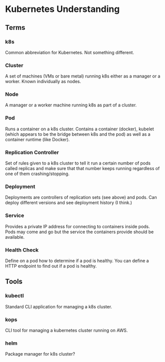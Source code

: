 # Kubernetes Understanding

## Terms

### k8s

Common abbreviation for Kubernetes. Not something different.

### Cluster

A set of machines (VMs or bare metal) running k8s either as a manager or a worker. Known individually as nodes.

### Node

A manager or a worker machine running k8s as part of a cluster.

### Pod

Runs a container on a k8s cluster. Contains a container (docker), kubelet (which appears to be the bridge between k8s and the pod) as well as a container runtime (like Docker).

### Replication Controller

Set of rules given to a k8s cluster to tell it run a certain number of pods called replicas and make sure that that number keeps running regardless of one of them crashing/stopping.

### Deployment

Deployments are controllers of replication sets (see above) and pods. Can deploy different versions and see deployment history (I think.)

### Service

Provides a private IP address for connecting to containers inside pods. Pods may come and go but the service the containers provide should be available.

### Health Check

Define on a pod how to determine if a pod is healthy. You can define a HTTP endpoint to find out if a pod is healthy.

## Tools

### kubectl

Standard CLI application for managing a k8s cluster.

### kops

CLI tool for managing a kubernetes cluster running on AWS.

### helm

Package manager for k8s cluster?
